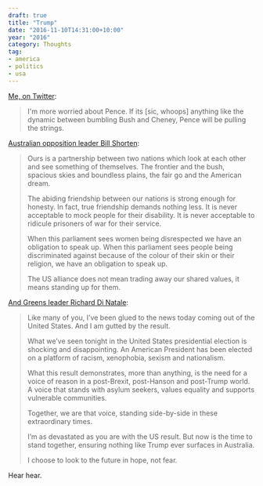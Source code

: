 ```yaml
---
draft: true
title: "Trump"
date: "2016-11-10T14:31:00+10:00"
year: "2016"
category: Thoughts
tag:
- america
- politics
- usa
---
```

[Me, on Twitter](https://twitter.com/Rubenerd/status/796478765643669504):

> I'm more worried about Pence. If its [sic, whoops] anything like the dynamic between bumbling Bush and Cheney, Pence will be pulling the strings.

[Australian opposition leader Bill Shorten](https://www.theguardian.com/australia-news/live/2016/nov/10/george-christensen-we-needed-some-trump-in-our-political-leadership-politics-live?page=with:block-5823e598e4b0822c310ec9c3#block-5823e598e4b0822c310ec9c3):

> Ours is a partnership between two nations which look at each other and see something of themselves. The frontier and the bush, spacious skies and boundless plains, the fair go and the American dream.
> 
> The abiding friendship between our nations is strong enough for honesty. In fact, true friendship demands nothing less. It is never acceptable to mock people for their disability. It is never acceptable to ridicule prisoners of war for their service.
>
> When this parliament sees women being disrespected we have an obligation to speak up. When this parliament sees people being discriminated against because of the colour of their skin or their religion, we have an obligation to speak up.
>
> The US alliance does not mean trading away our shared values, it means standing up for them.

[And Greens leader Richard Di Natale](https://www.e-activist.com/ea-campaign/action.handleViewInBrowser.do?ea.campaigner.email=tm3ihIEAtBBXXi%2B8i1uoXsQaztlvuLM%2B&broadcastId=140088&templateId=116998):

> Like many of you, I’ve been glued to the news today coming out of the United States. And I am gutted by the result.
> 
> What we’ve seen tonight in the United States presidential election is shocking and disappointing. An American President has been elected on a platform of racism, xenophobia, sexism and nationalism.
> 
> What this result demonstrates, more than anything, is the need for a voice of reason in a post-Brexit, post-Hanson and post-Trump world. A voice that stands with asylum seekers, values equality and supports vulnerable communities.
> 
> Together, we are that voice, standing side-by-side in these extraordinary times.
> 
> I’m as devastated as you are with the US result. But now is the time to stand together, ensuring nothing like Trump ever surfaces in Australia.
> 
> I choose to look to the future in hope, not fear.
>

Hear hear.
